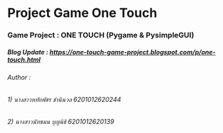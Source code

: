 # Project Game One Touch
### Game Project : ONE TOUCH (Pygame & PysimpleGUI)
##### Blog Update : https://one-touch-game-project.blogspot.com/p/one-touch.html
###### Author :
######   1) นางสาวหทัยพัชร ชำนินวล 6201012620244 
######   2) นางสาวนัทธมน บุญนิธิ  6201012620139
